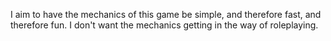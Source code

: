 I aim to have the mechanics of this game be simple, and therefore fast, and therefore fun. I don't want the mechanics getting in the way of roleplaying.